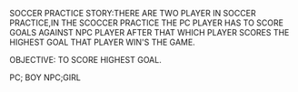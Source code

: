 SOCCER PRACTICE 
STORY:THERE ARE TWO PLAYER IN SOCCER PRACTICE,IN THE SCOCCER PRACTICE THE PC PLAYER HAS TO SCORE GOALS AGAINST NPC PLAYER AFTER THAT WHICH PLAYER SCORES THE HIGHEST GOAL THAT PLAYER WIN'S THE GAME.   

OBJECTIVE: TO SCORE HIGHEST GOAL.

PC; BOY
NPC;GIRL
